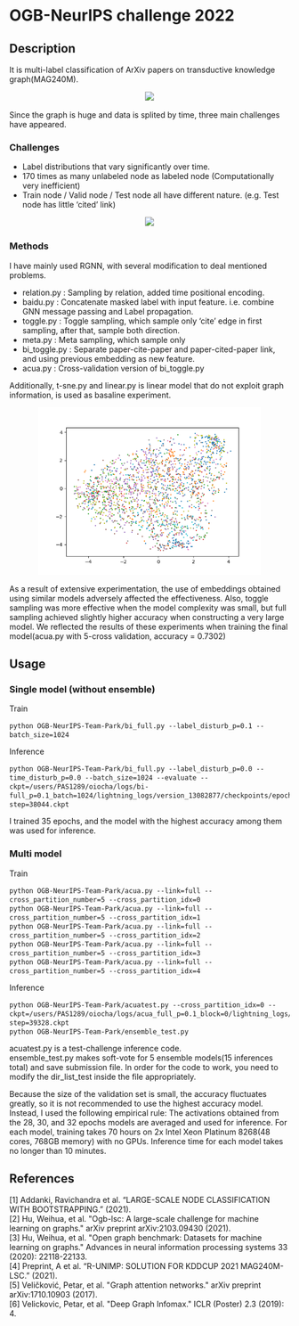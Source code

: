 # OGB-NeurIPS challenge 2022

## Description
It is multi-label classification of ArXiv papers on transductive knowledge graph(MAG240M).

<p align="center">
  <img width="500" src="https://user-images.githubusercontent.com/100084401/199390976-887f7b28-0e51-4044-ad3f-6d39c35a618f.png">
</p>

Since the graph is huge and data is splited by time, three main challenges have appeared.


### Challenges
- Label distributions that vary significantly over time.
- 170 times as many unlabeled node as labeled node (Computationally very inefficient)
- Train node / Valid node / Test node all have different nature. (e.g. Test node has little ‘cited’ link)
<p align="center">
  <img width="600" src="https://user-images.githubusercontent.com/100084401/199392899-d8fe73b9-f480-4a1c-91f5-9ef924c0fb6f.png">
</p>



### Methods
I have mainly used RGNN, with several modification to deal mentioned problems.
- relation.py : Sampling by relation, added time positional encoding.
- baidu.py : Concatenate masked label with input feature. i.e. combine GNN message passing and Label propagation.
- toggle.py : Toggle sampling, which sample only ‘cite’ edge in first sampling, after that, sample both direction.
- meta.py : Meta sampling, which sample only
- bi_toggle.py : Separate paper-cite-paper and paper-cited-paper link, and using previous embedding as new feature.
- acua.py : Cross-validation version of bi_toggle.py

Additionally, t-sne.py and linear.py is linear model that do not exploit graph information, is used as basaline experiment.
<p align="center">
  <img width="400" src="https://github.com/jun-pac/OGB-NeurIPS-Team-Park/blob/master/Analysis/TSNE-2000_1000.png?raw=true">
</p>

As a result of extensive experimentation, the use of embeddings obtained using similar models adversely affected the effectiveness. Also, toggle sampling was more effective when the model complexity was small, but full sampling achieved slightly higher accuracy when constructing a very large model. We reflected the results of these experiments when training the final model(acua.py with 5-cross validation, accuracy = 0.7302)



## Usage
### Single model (without ensemble)
Train
```
python OGB-NeurIPS-Team-Park/bi_full.py --label_disturb_p=0.1 --batch_size=1024 
```

Inference
```
python OGB-NeurIPS-Team-Park/bi_full.py --label_disturb_p=0.0 --time_disturb_p=0.0 --batch_size=1024 --evaluate --ckpt=/users/PAS1289/oiocha/logs/bi-full_p=0.1_batch=1024/lightning_logs/version_13082877/checkpoints/epoch=34-step=38044.ckpt
```
I trained 35 epochs, and the model with the highest accuracy among them was used for inference.



### Multi model
Train
```
python OGB-NeurIPS-Team-Park/acua.py --link=full --cross_partition_number=5 --cross_partition_idx=0
python OGB-NeurIPS-Team-Park/acua.py --link=full --cross_partition_number=5 --cross_partition_idx=1
python OGB-NeurIPS-Team-Park/acua.py --link=full --cross_partition_number=5 --cross_partition_idx=2
python OGB-NeurIPS-Team-Park/acua.py --link=full --cross_partition_number=5 --cross_partition_idx=3
python OGB-NeurIPS-Team-Park/acua.py --link=full --cross_partition_number=5 --cross_partition_idx=4
```

Inference
```
python OGB-NeurIPS-Team-Park/acuatest.py --cross_partition_idx=0 --ckpt=/users/PAS1289/oiocha/logs/acua_full_p=0.1_block=0/lightning_logs/version_13341040/checkpoints/epoch=32-step=39328.ckpt
python OGB-NeurIPS-Team-Park/ensemble_test.py
```
acuatest.py is a test-challenge inference code.\
ensemble_test.py makes soft-vote for 5 ensemble models(15 inferences total) and save submission file. In order for the code to work, you need to modify the dir_list_test inside the file appropriately.

Because the size of the validation set is small, the accuracy fluctuates greatly, so it is not recommended to use the highest accuracy model. Instead, I used the following empirical rule: The activations obtained from the 28, 30, and 32 epochs models are averaged and used for inference. For each model, training takes 70 hours on 2x Intel Xeon Platinum 8268(48 cores, 768GB memory) with no GPUs. Inference time for each model takes no longer than 10 minutes.




## References
[1] Addanki, Ravichandra et al. “LARGE-SCALE NODE CLASSIFICATION WITH BOOTSTRAPPING.” (2021).\
[2] Hu, Weihua, et al. "Ogb-lsc: A large-scale challenge for machine learning on graphs." arXiv preprint arXiv:2103.09430 (2021).\
[3] Hu, Weihua, et al. "Open graph benchmark: Datasets for machine learning on graphs." Advances in neural information processing systems 33 (2020): 22118-22133.\
[4] Preprint, A et al. “R-UNIMP: SOLUTION FOR KDDCUP 2021 MAG240M-LSC.” (2021).\
[5] Veličković, Petar, et al. "Graph attention networks." arXiv preprint arXiv:1710.10903 (2017).\
[6] Velickovic, Petar, et al. "Deep Graph Infomax." ICLR (Poster) 2.3 (2019): 4.

